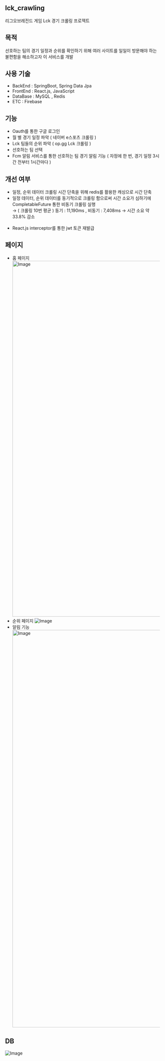 ## lck_crawling
리그오브레전드 게임 Lck 경기 크롤링 프로젝트

## 목적 
선호하는 팀의 경기 일정과 순위를 확인하기 위해 여러 사이트를 일일이 방문해야 하는 불편함을 해소하고자 이 서비스를 개발

## 사용 기술
- BackEnd : SpringBoot, Spring Data Jpa
- FrontEnd : React.js, JavaScript
- DataBase : MySQL , Redis
- ETC : Firebase

## 기능
- Oauth를 통한 구글 로그인
- 월 별 경기 일정 파악 ( 네이버 e스포츠 크롤링 )
- Lck 팀들의 순위 파악 ( op.gg Lck 크롤링 )
- 선호하는 팀 선택 
- Fcm 알림 서비스를 통한 선호하는 팀 경기 알림 기능 ( 자정에 한 번, 경기 일정 3시간 전부터 1시간마다 )

## 개선 여부
- 일정, 순위 데이터 크롤링 시간 단축을 위해 redis를 활용한 캐싱으로 시간 단축 
- 일정 데이터, 순위 데이터를 동기적으로 크롤링 함으로써 시간 소요가 심하기에 CompletableFuture 통한 비동기 크롤링 실행<br>
  → ( 크롤링 10번 평균 ) 동기 : 11,190ms , 비동기 : 7,408ms -> 시간 소요 약 33.8% 감소<br><br>
- React.js interceptor를 통한 jwt 토큰 재발급

## 페이지 
- 홈 페이지
  <img width="1153" alt="Image" src="https://github.com/user-attachments/assets/a099cc24-ad1a-42d5-99d5-1271b063bd55" />
- 순위 페이지
![Image](https://github.com/user-attachments/assets/5f10ab26-a258-48a0-9b32-3ea15cd7d72a)
- 알림 기능
  <img width="1288" alt="Image" src="https://github.com/user-attachments/assets/1d524cdc-6856-4490-9a73-3c35889e459a" />

## DB 
![Image](https://github.com/user-attachments/assets/48657990-8fff-42e9-9c1f-dd46c848f3e6)
